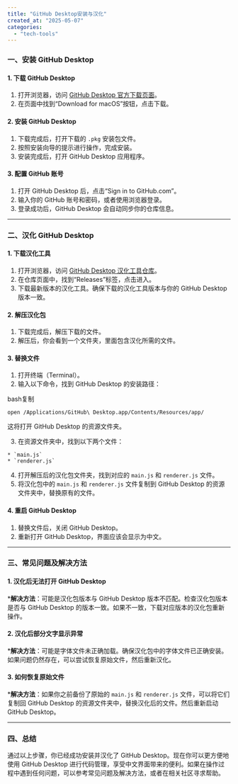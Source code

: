 ```yaml
---
title: "GitHub Desktop安装与汉化"
created_at: "2025-05-07"
categories:
  - "tech-tools"
---
```


### 一、安装 GitHub Desktop

#### 1\. 下载 GitHub Desktop

  1. 打开浏览器，访问 [GitHub Desktop 官方下载页面](https://desktop.github.com/)。
  2. 在页面中找到“Download for macOS”按钮，点击下载。

#### 2\. 安装 GitHub Desktop

  1. 下载完成后，打开下载的 `.pkg` 安装包文件。
  2. 按照安装向导的提示进行操作，完成安装。
  3. 安装完成后，打开 GitHub Desktop 应用程序。

#### 3\. 配置 GitHub 账号

  1. 打开 GitHub Desktop 后，点击“Sign in to GitHub.com”。
  2. 输入你的 GitHub 账号和密码，或者使用浏览器登录。
  3. 登录成功后，GitHub Desktop 会自动同步你的仓库信息。

* * *

### 二、汉化 GitHub Desktop

#### 1\. 下载汉化工具

  1. 打开浏览器，访问 [GitHub Desktop 汉化工具仓库](https://github.com/robotze/GithubDesktopZhTool)。
  2. 在仓库页面中，找到“Releases”标签，点击进入。
  3. 下载最新版本的汉化工具。确保下载的汉化工具版本与你的 GitHub Desktop 版本一致。

#### 2\. 解压汉化包

  1. 下载完成后，解压下载的文件。
  2. 解压后，你会看到一个文件夹，里面包含汉化所需的文件。

#### 3\. 替换文件

  1. 打开终端（Terminal）。
  2. 输入以下命令，找到 GitHub Desktop 的安装路径：

bash复制
    
    
    open /Applications/GitHub\ Desktop.app/Contents/Resources/app/

这将打开 GitHub Desktop 的资源文件夹。

  3. 在资源文件夹中，找到以下两个文件：

    * `main.js`
    * `renderer.js`

  4. 打开解压后的汉化包文件夹，找到对应的 `main.js` 和 `renderer.js` 文件。
  5. 将汉化包中的 `main.js` 和 `renderer.js` 文件复制到 GitHub Desktop 的资源文件夹中，替换原有的文件。

#### 4\. 重启 GitHub Desktop

  1. 替换文件后，关闭 GitHub Desktop。
  2. 重新打开 GitHub Desktop，界面应该会显示为中文。

* * *

### 三、常见问题及解决方法

#### 1\. 汉化后无法打开 GitHub Desktop

  ***解决方法**：可能是汉化包版本与 GitHub Desktop 版本不匹配。检查汉化包版本是否与 GitHub Desktop 的版本一致。如果不一致，下载对应版本的汉化包重新操作。

#### 2\. 汉化后部分文字显示异常

  ***解决方法**：可能是字体文件未正确加载。确保汉化包中的字体文件已正确安装。如果问题仍然存在，可以尝试恢复原始文件，然后重新汉化。

#### 3\. 如何恢复原始文件

  ***解决方法**：如果你之前备份了原始的 `main.js` 和 `renderer.js` 文件，可以将它们复制回 GitHub Desktop 的资源文件夹中，替换汉化后的文件。然后重新启动 GitHub Desktop。

* * *

### 四、总结

通过以上步骤，你已经成功安装并汉化了 GitHub Desktop。现在你可以更方便地使用 GitHub Desktop 进行代码管理，享受中文界面带来的便利。如果在操作过程中遇到任何问题，可以参考常见问题及解决方法，或者在相关社区寻求帮助。
